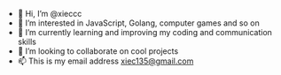 - 👋 Hi, I’m @xieccc
- 👀 I’m interested in JavaScript, Golang, computer games and so on
- 🌱 I’m currently learning and improving my coding and communication skills
- 💞️ I’m looking to collaborate on cool projects
- 📫 This is my email address xiec135@gmail.com
